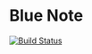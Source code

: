 # Blue Note
[![Build Status](https://travis-ci.org/isuke/blue-note.svg)](https://travis-ci.org/isuke/blue-note)
